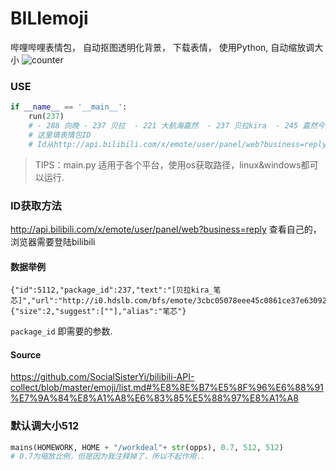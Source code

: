 # BILIemoji

哔哩哔哩表情包， 自动抠图透明化背景， 下载表情， 使用Python, 自动缩放调大小
![counter](https://count.getloli.com/get/@sudoskys-github-BILIemoji?theme=moebooru)

### USE
```python
if __name__ == '__main__':
    run(237)
    # - 288 向晚 - 237 贝拉  - 221 大航海嘉然  - 237 贝拉kira  - 245 嘉然今天吃什么 -288 向晚大魔王 -333 乃琳Queen  -339 珈乐Carol
    # 这里填表情包ID
    # Id从http://api.bilibili.com/x/emote/user/panel/web?business=reply查看自己的，来源
```

>TIPS：main.py 适用于各个平台，使用os获取路径，linux&windows都可以运行.

### ID获取方法
http://api.bilibili.com/x/emote/user/panel/web?business=reply 查看自己的，浏览器需要登陆bilibili

#### 数据举例
```
{"id":5112,"package_id":237,"text":"[贝拉kira_笔芯]","url":"http://i0.hdslb.com/bfs/emote/3cbc05078eee45c0861ce37e63092e379ae93d57.png","mtime":1637148616,"type":3,"attr":0,"meta":{"size":2,"suggest":[""],"alias":"笔芯"}
```
```package_id``` 即需要的参数.


#### Source
https://github.com/SocialSisterYi/bilibili-API-collect/blob/master/emoji/list.md#%E8%8E%B7%E5%8F%96%E6%88%91%E7%9A%84%E8%A1%A8%E6%83%85%E5%88%97%E8%A1%A8



### 默认调大小512
```python
mains(HOMEWORK, HOME + "/workdeal"+ str(opps), 0.7, 512, 512)
# 0.7为缩放比例，但是因为我注释掉了，所以不起作用..
```
